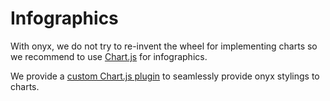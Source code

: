 # Infographics

With onyx, we do not try to re-invent the wheel for implementing charts so we recommend to use [Chart.js](https://www.chartjs.org) for infographics.

We provide a [custom Chart.js plugin](/development/packages/chartjs-plugin) to seamlessly provide onyx stylings to charts.
